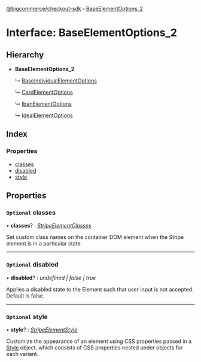 [@bigcommerce/checkout-sdk](../README.md) › [BaseElementOptions_2](baseelementoptions_2.md)

# Interface: BaseElementOptions_2

## Hierarchy

* **BaseElementOptions_2**

  ↳ [BaseIndividualElementOptions](baseindividualelementoptions.md)

  ↳ [CardElementOptions](cardelementoptions.md)

  ↳ [IbanElementOptions](ibanelementoptions.md)

  ↳ [IdealElementOptions](idealelementoptions.md)

## Index

### Properties

* [classes](baseelementoptions_2.md#optional-classes)
* [disabled](baseelementoptions_2.md#optional-disabled)
* [style](baseelementoptions_2.md#optional-style)

## Properties

### `Optional` classes

• **classes**? : *[StripeElementClasses](stripeelementclasses.md)*

Set custom class names on the container DOM element when the Stripe element is in a particular state.

___

### `Optional` disabled

• **disabled**? : *undefined | false | true*

Applies a disabled state to the Element such that user input is not accepted. Default is false.

___

### `Optional` style

• **style**? : *[StripeElementStyle](stripeelementstyle.md)*

Customize the appearance of an element using CSS properties passed in a [Style](https://stripe.com/docs/js/appendix/style) object,
which consists of CSS properties nested under objects for each variant.

